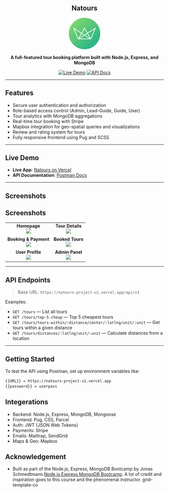 <div align="center">
  <h2 align="center"> Natours </h2>

  <img src="https://github.com/Ubaid01/Natours-Project/blob/master/public/img/logo-green-round.png" alt="Natours Logo" width="100px">
  
  **A full-featured tour booking platform built with Node.js, Express, and MongoDB**
  
  [![Live Demo](https://img.shields.io/badge/Live%20Demo-Visit%20Site-brightgreen)](https://natours-project-u1.vercel.app)
  [![API Docs](https://img.shields.io/badge/API-Documentation-orange)](https://documenter.getpostman.com/view/8893042/SW7c37V6)
</div>

---

## Features

- Secure user authentication and authorization  
- Role-based access control (Admin, Lead-Guide, Guide, User)  
- Tour analytics with MongoDB aggregations  
- Real-time tour booking with Stripe  
- Mapbox integration for geo-spatial queries and visualizations  
- Review and rating system for tours  
- Fully responsive frontend using Pug and SCSS  

---

## Live Demo

- **Live App**: [Natours on Vercel](https://natours-project-u1.vercel.app)  
- **API Documentation**: [Postman Docs](https://documenter.getpostman.com/view/8893042/SW7c37V6)  
---

## Screenshots
## Screenshots

<div align="center">

  <table>
    <tr>
      <td align="center"><strong>Homepage</strong><br/>
        <img src="https://user-images.githubusercontent.com/58518192/72606801-7ebe0680-3949-11ea-8e88-613f022a64e5.gif" width="300px"/>
      </td>
      <td align="center"><strong>Tour Details</strong><br/>
        <img src="https://user-images.githubusercontent.com/58518192/72606859-a0b78900-3949-11ea-8f0d-ef44c789957b.gif" width="300px"/>
      </td>
    </tr>
    <tr>
      <td align="center"><strong>Booking & Payment</strong><br/>
        <img src="https://user-images.githubusercontent.com/58518192/72606973-d9eff900-3949-11ea-9a2e-f84a6581bef3.gif" width="300px"/>
      </td>
      <td align="center"><strong>Booked Tours</strong><br/>
        <img src="https://user-images.githubusercontent.com/58518192/72607747-6a7b0900-394b-11ea-8b9f-5330531ca2eb.png" width="300px"/>
      </td>
    </tr>
    <tr>
      <td align="center"><strong>User Profile</strong><br/>
        <img src="https://user-images.githubusercontent.com/58518192/72607635-44edff80-394b-11ea-8943-64c48f6f19aa.png" width="300px"/>
      </td>
      <td align="center"><strong>Admin Panel</strong><br/>
        <img src="https://user-images.githubusercontent.com/58518192/72607648-4d463a80-394b-11ea-972f-a73160cfaa5b.png" width="300px"/>
      </td>
    </tr>
  </table>

</div>

---

## API Endpoints

> Base URL: `https://natours-project-u1.vercel.app/api/v1`

Examples:

- `GET /tours` — List all tours  
- `GET /tours/top-5-cheap` — Top 5 cheapest tours  
- `GET /tours/tours-within/:distance/center/:latlng/unit/:unit` — Get tours within a given distance  
- `GET /tours/distances/:latlng/unit/:unit` — Calculate distances from a location  

---

## Getting Started

To test the API using Postman, set up environment variables like:

```bash
{{URL}} = https://natours-project-u1.vercel.app
{{password}} = userpass
```

## Integerations

- Backend: Node.js, Express, MongoDB, Mongoose
- Frontend: Pug, CSS, Parcel
- Auth: JWT (JSON Web Tokens)
- Payments: Stripe
- Emails: Mailtrap, SendGrid
- Maps & Geo: Mapbox

## Acknowledgement 

- Built as part of the Node.js, Express, MongoDB Bootcamp by Jonas Schmedtmann.[Node.js Express MongoDB Bootcamp](https://www.udemy.com/course/nodejs-express-mongodb-bootcamp/). A lot of credit and inspiration goes to this course and the phenomenal instructor.
grid-template-co